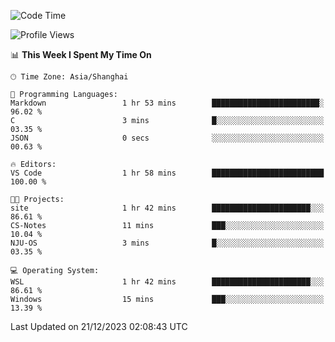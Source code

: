 <!--START_SECTION:waka-->
![Code Time](http://img.shields.io/badge/Code%20Time-1%2C432%20hrs%2049%20mins-blue)

![Profile Views](http://img.shields.io/badge/Profile%20Views-1-blue)

📊 **This Week I Spent My Time On** 

```text
🕑︎ Time Zone: Asia/Shanghai

💬 Programming Languages: 
Markdown                 1 hr 53 mins        ████████████████████████░   96.02 % 
C                        3 mins              █░░░░░░░░░░░░░░░░░░░░░░░░   03.35 % 
JSON                     0 secs              ░░░░░░░░░░░░░░░░░░░░░░░░░   00.63 % 

🔥 Editors: 
VS Code                  1 hr 58 mins        █████████████████████████   100.00 % 

🐱‍💻 Projects: 
site                     1 hr 42 mins        ██████████████████████░░░   86.61 % 
CS-Notes                 11 mins             ███░░░░░░░░░░░░░░░░░░░░░░   10.04 % 
NJU-OS                   3 mins              █░░░░░░░░░░░░░░░░░░░░░░░░   03.35 % 

💻 Operating System: 
WSL                      1 hr 42 mins        ██████████████████████░░░   86.61 % 
Windows                  15 mins             ███░░░░░░░░░░░░░░░░░░░░░░   13.39 % 
```


 Last Updated on 21/12/2023 02:08:43 UTC
<!--END_SECTION:waka-->
